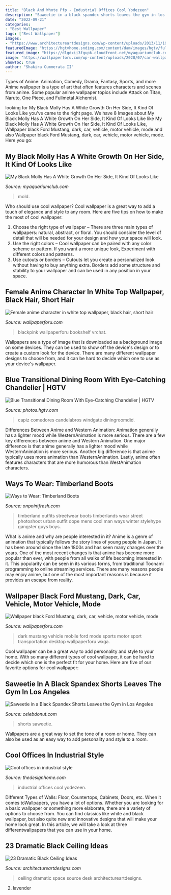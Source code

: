 ```yaml
---
title: "Black And Whote Pfp - Industrial Offices Cool Yodezeen"
description: "Saweetie in a black spandex shorts leaves the gym in los angeles"
date: "2022-09-21"
categories:
- "Best Wallpaper"
tags: ["Best Wallpaper"]
images:
- "https://www.architectureartdesigns.com/wp-content/uploads/2013/11/1914.jpg"
featuredImage: "https://hgtvhome.sndimg.com/content/dam/images/hgtv/fullset/2014/10/21/1/Red-Egg-Design-Group_Windgate-Ranch-dining-room.jpg.rend.hgtvcom.616.924.suffix/1413898638185.jpeg"
featured_image: "https://dlgdxii3fgupk.cloudfront.net/myaquariumclub.com/images/fbfiles/images/625w/image-34d951e2ec7c9cf660a3f8d9db1cf5c0_v_1517636236.jpg"
image: "https://wallpaperforu.com/wp-content/uploads/2020/07/car-wallpaper-200726122344261440x2560.jpg"
ShowToc: true
author: "Shakira Cummerata II"
---
```



Types of Anime: Animation, Comedy, Drama, Fantasy, Sports, and more
Anime wallpaper is a type of art that often features characters and scenes from anime. Some popular anime wallpaper topics include Attack on Titan, Naruto, One Piece, and Fullmetal Alchemist.

	

		
looking for My Black Molly Has A White Growth On Her Side, It Kind Of Looks Like you've came to the right page. We have 8 Images about My Black Molly Has A White Growth On Her Side, It Kind Of Looks Like like My Black Molly Has A White Growth On Her Side, It Kind Of Looks Like, Wallpaper black Ford Mustang, dark, car, vehicle, motor vehicle, mode and also Wallpaper black Ford Mustang, dark, car, vehicle, motor vehicle, mode. Here you go:
		
    
## My Black Molly Has A White Growth On Her Side, It Kind Of Looks Like

<img loading=lazy src="https://dlgdxii3fgupk.cloudfront.net/myaquariumclub.com/images/fbfiles/images/625w/image-34d951e2ec7c9cf660a3f8d9db1cf5c0_v_1517636236.jpg" onerror="this.onerror=null;this.src='https://tse3.mm.bing.net/th?id=OIP._9LT54bHxiGQep5hL-mHMQHaJ6&amp;pid=15.1';" alt="My Black Molly Has A White Growth On Her Side, It Kind Of Looks Like">

_Source: myaquariumclub.com_

>mold. 

	

Who should use cool wallpaper?
Cool wallpaper is a great way to add a touch of elegance and style to any room. Here are five tips on how to make the most of cool wallpaper: 
1) Choose the right type of wallpaper – There are three main types of wallpapers: natural, abstract, or floral. You should consider the level of detail that will be needed for your design and how your space will look. 
2) Use the right colors – Cool wallpaper can be paired with any color scheme or pattern. If you want a more unique look, Experiment with different colors and patterns. 
3) Use cutouts or borders – Cutouts let you create a personalized look without having to buy anything extra. Borders add some structure and stability to your wallpaper and can be used in any position in your space.

    
## Female Anime Character In White Top Wallpaper, Black Hair, Short Hair

<img loading=lazy src="https://wallpaperforu.com/wp-content/uploads/2020/07/anime-wallpaper-200717133601191440x2560.jpg" onerror="this.onerror=null;this.src='https://tse2.mm.bing.net/th?id=OIP.tpxs6RkI3hOblVZw-fIo-AHaNK&amp;pid=15.1';" alt="Female anime character in white top wallpaper, black hair, short hair">

_Source: wallpaperforu.com_

>blackpink wallpaperforu bookshelf vrchat. 

	

Wallpapers are a type of image that is downloaded as a background image on some devices. They can be used to show off the device's design or to create a custom look for the device. There are many different wallpaper designs to choose from, and it can be hard to decide which one to use as your device's wallpaper.

    
## Blue Transitional Dining Room With Eye-Catching Chandelier | HGTV

<img loading=lazy src="https://hgtvhome.sndimg.com/content/dam/images/hgtv/fullset/2014/10/21/1/Red-Egg-Design-Group_Windgate-Ranch-dining-room.jpg.rend.hgtvcom.616.924.suffix/1413898638185.jpeg" onerror="this.onerror=null;this.src='https://tse2.mm.bing.net/th?id=OIP.NF_L528YW0RKs7D_zW3YbQHaLH&amp;pid=15.1';" alt="Blue Transitional Dining Room With Eye-Catching Chandelier | HGTV">

_Source: photos.hgtv.com_

>capiz comedores candelabros windgate diningroomdid. 

	

Differences Between Anime and Western Animation: Animation generally has a lighter mood while WesternAnimation is more serious.
There are a few key differences between anime and Western Animation. One major difference is that anime generally has a lighter mood while WesternAnimation is more serious. Another big difference is that anime typically uses more animation than WesternAnimation. Lastly, anime often features characters that are more humorous than WestAnimation characters.

    
## Ways To Wear: Timberland Boots

<img loading=lazy src="https://onpointfresh.com/wp-content/uploads/2016/03/ae6b2539e5583f74d1924aa72a38d5f8.jpg" onerror="this.onerror=null;this.src='https://tse1.mm.bing.net/th?id=OIP.nRcFmRYhbOqRwaT1-TbCxQHaLH&amp;pid=15.1';" alt="Ways to Wear: Timberland Boots">

_Source: onpointfresh.com_

>timberland outfits streetwear boots timberlands wear street photoshoot urban outfit dope mens cool man ways winter stylehype gangster guys boys. 

	

What is anime and why are people interested in it?
Anime is a genre of animation that typically follows the story lines of young people in Japan. It has been around since the late 1800s and has seen many changes over the years. One of the most recent changes is that anime has become more popular than ever, with people from all walks of life becoming interested in it. This popularity can be seen in its various forms, from traditional Toonami programming to online streaming services. There are many reasons people may enjoy anime, but one of the most important reasons is because it provides an escape from reality.

    
## Wallpaper Black Ford Mustang, Dark, Car, Vehicle, Motor Vehicle, Mode

<img loading=lazy src="https://wallpaperforu.com/wp-content/uploads/2020/07/car-wallpaper-200726122344261440x2560.jpg" onerror="this.onerror=null;this.src='https://tse2.mm.bing.net/th?id=OIP.n59ZasyqpvKsU0eTPs_O7QHaNK&amp;pid=15.1';" alt="Wallpaper black Ford Mustang, dark, car, vehicle, motor vehicle, mode">

_Source: wallpaperforu.com_

>dark mustang vehicle mobile ford mode sports motor sport transportation desktop wallpaperforu wxga. 

	

Cool wallpaper can be a great way to add personality and style to your home. With so many different types of cool wallpaper, it can be hard to decide which one is the perfect fit for your home. Here are five of our favorite options for cool wallpaper: 

    
## Saweetie In A Black Spandex Shorts Leaves The Gym In Los Angeles

<img loading=lazy src="https://celebdonut.com/wp-content/uploads/2021/01/saweetie-in-a-black-spandex-shorts-leaves-the-gym-in-los-angeles-5-683x1024.jpg" onerror="this.onerror=null;this.src='https://tse2.mm.bing.net/th?id=OIP.I8-hMCOzJ3LVjMRoSZd9ZgHaLG&amp;pid=15.1';" alt="Saweetie in a Black Spandex Shorts Leaves the Gym in Los Angeles">

_Source: celebdonut.com_

>shorts saweetie. 

	

Wallpapers are a great way to set the tone of a room or home. They can also be used as an easy way to add personality and style to a room.

    
## Cool Offices In Industrial Style

<img loading=lazy src="https://thedesignhome.com/wp-content/uploads/2015/11/Cool-offices-in-industrial-style3.jpg" onerror="this.onerror=null;this.src='https://tse2.mm.bing.net/th?id=OIP.d_oPEoiSi2Qm1ARmoDW3-AHaLH&amp;pid=15.1';" alt="Cool offices in industrial style">

_Source: thedesignhome.com_

>industrial offices cool yodezeen. 

	

Different Types of Walls: Floor, Countertops, Cabinets, Doors, etc.
When it comes toWallpapers, you have a lot of options. Whether you are looking for a basic wallpaper or something more elaborate, there are a variety of options to choose from. You can find classics like white and black wallpaper, but also quite new and innovative designs that will make your home look great. In this article, we will take a look at three differentwallpapers that you can use in your home.

    
## 23 Dramatic Black Ceiling Ideas

<img loading=lazy src="https://www.architectureartdesigns.com/wp-content/uploads/2013/11/1914.jpg" onerror="this.onerror=null;this.src='https://tse1.mm.bing.net/th?id=OIP.wYvskMJwUdZQWfYqrkJGlQHaJ4&amp;pid=15.1';" alt="23 Dramatic Black Ceiling Ideas">

_Source: architectureartdesigns.com_

>ceiling dramatic space source desk architectureartdesigns. 

	

2. lavender 

